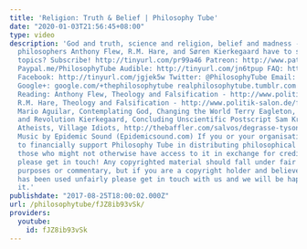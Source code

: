 ```yaml
---
title: 'Religion: Truth & Belief | Philosophy Tube'
date: "2020-01-03T21:56:45+08:00"
type: video
description: 'God and truth, science and religion, belief and madness - what do the
  philosophers Anthony Flew, R.M. Hare, and Søren Kierkegaard have to say about these
  topics? Subscribe! http://tinyurl.com/pr99a46 Patreon: http://www.patreon.com/PhilosophyTube
  Paypal.me/PhilosophyTube Audible: http://tinyurl.com/jn6tpup FAQ: http://tinyurl.com/j8bo4gb
  Facebook: http://tinyurl.com/jgjek5w Twitter: @PhilosophyTube Email: ollysphilosophychannel@gmail.com
  Google+: google.com/+thephilosophytube realphilosophytube.tumblr.com Recommended
  Reading: Anthony Flew, Theology and Falsification - http://www.politik-salon.de/files/theory_of_falsification.pdf
  R.M. Hare, Theology and Falsification - http://www.politik-salon.de/files/theory_of_falsification.pdf
  Mario Aguilar, Contemplating God, Changing the World Terry Eagleton, Reason, Faith,
  and Revolution Kierkegaard, Concluding Unscientific Postscript Sam Kriss, Village
  Atheists, Village Idiots, http://thebaffler.com/salvos/degrasse-tyson-kriss-atheists
  Music by Epidemic Sound (Epidemicsound.com) If you or your organisation would like
  to financially support Philosophy Tube in distributing philosophical knowledge to
  those who might not otherwise have access to it in exchange for credits on the show,
  please get in touch! Any copyrighted material should fall under fair use for educational
  purposes or commentary, but if you are a copyright holder and believe your material
  has been used unfairly please get in touch with us and we will be happy to discuss
  it.'
publishdate: "2017-08-25T18:00:02.000Z"
url: /philosophytube/fJZ8ib93vSk/
providers:
  youtube:
    id: fJZ8ib93vSk
---
```

